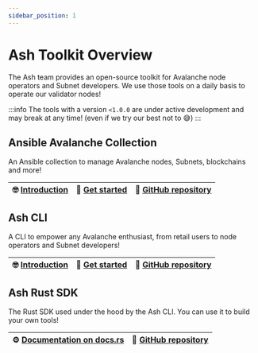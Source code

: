 ```yaml
---
sidebar_position: 1
---
```


# Ash Toolkit Overview

The Ash team provides an open-source toolkit for Avalanche node operators and Subnet developers.
We use those tools on a daily basis to operate our validator nodes!

:::info
The tools with a version `<1.0.0` are under active development and may break at any time! (even if we try our best not to 😅)
:::

## Ansible Avalanche Collection

An Ansible collection to manage Avalanche nodes, Subnets, blockchains and more!

| 🤓 [Introduction](/docs/toolkit/ansible-avalanche-collection/introduction) | 🚀 [Get started](/docs/toolkit/ansible-avalanche-collection/tutorials/local-test-network) | 🐙 [GitHub repository](https://github.com/AshAvalanche/ansible-avalanche-collection) |
| -------------------------------------------------------------------------- | ----------------------------------------------------------------------------------------- | ------------------------------------------------------------------------------------ |

## Ash CLI

A CLI to empower any Avalanche enthusiast, from retail users to node operators and Subnet developers!

| 🤓 [Introduction](/docs/toolkit/ash-cli/introduction) | 🚀 [Get started](/docs/toolkit/ansible-avalanche-collection/tutorials/local-test-network) | 🐙 [GitHub repository](https://github.com/AshAvalanche/ash-rs) |
| ----------------------------------------------------- | ----------------------------------------------------------------------------------------- | -------------------------------------------------------------- |

## Ash Rust SDK

The Rust SDK used under the hood by the Ash CLI. You can use it to build your own tools!

| ⚙️ [Documentation on docs.rs](https://docs.rs/ash_sdk/latest/ash_sdk/) | 🐙 [GitHub repository](https://github.com/AshAvalanche/ash-rs) |
| ---------------------------------------------------------------------- | -------------------------------------------------------------- |
